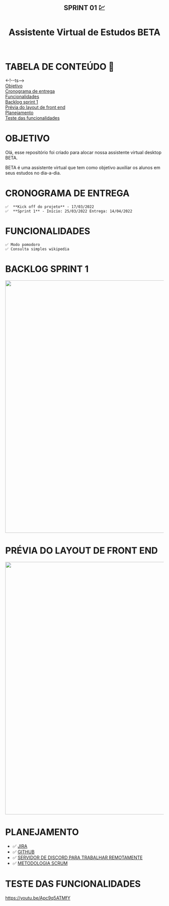 <h2 align = "center">
    SPRINT 01 💹
<h4/>

<h1 align = "center"> Assistente Virtual de Estudos BETA </h1>

<br>

# TABELA DE CONTEÚDO 📝

<-!--ts--> <br>
[Objetivo](#OBJETIVO) <br>
[Cronograma de entrega](#CRONOGRAMA-DE-ENTREGA) <br>
[Funcionalidades](#Funcionalidades) <br>
[Backlog sprint 1](#Backlog-sprint-1) <br>
[Prévia do layout de front end](#PRÉVIA-DO-LAYOUT-DE-FRONT-END) <br>
[Planejamento](#Planejamento) <br>
[Teste das funcionalidades](#Teste-das-funcionalidades) <br>


# OBJETIVO

Olá, esse repositório foi criado para alocar nossa assistente virtual desktop BETA. 

BETA é uma assistente virtual que tem como objetivo auxiliar os alunos em seus estudos no dia-a-dia.

# CRONOGRAMA DE ENTREGA

    ✅  **Kick off do projeto** - 17/03/2022 
    ✅  **Sprint 1** - Início: 25/03/2022 Entrega: 14/04/2022

# FUNCIONALIDADES
    ✅ Modo pomodoro
    ✅ Consulta simples wikipedia


# BACKLOG SPRINT 1

<img src="https://user-images.githubusercontent.com/102003274/163286202-2a4b5da7-fe49-44d9-afb1-8b3216ab1bca.png" width="800px" />
</div>

# PRÉVIA DO LAYOUT DE FRONT END

<img src="https://user-images.githubusercontent.com/102003274/163289275-9cabb443-0b1e-4dff-b13f-8e08361e006c.jpeg" width="800px" />
</div>

# PLANEJAMENTO

- ✅ [JIRA](https://www.atlassian.com/br/software/jira?&aceid=&adposition=&adgroup=122417878230&campaign=12465632619&creative=502390396954&device=c&keyword=jira&matchtype=e&network=g&placement=&ds_kids=p61643715359&ds_e=GOOGLE&ds_eid=700000001550060&ds_e1=GOOGLE&gclid=Cj0KCQjw3IqSBhCoARIsAMBkTb2VcJSk0R7A0Gh6L19uLA8IpBjfvvuK79UkXk6w9M3xhCOv9sdf-m0aAoBBEALw_wcB&gclsrc=aw.ds)
- ✅ [GITHUB](https://github.com)
- ✅ [SERVIDOR DE DISCORD PARA TRABALHAR REMOTAMENTE](https://discord.com)
- ✅ [METODOLOGIA SCRUM](http://www.desenvolvimentoagil.com.br/scrum/)


# TESTE DAS FUNCIONALIDADES

https://youtu.be/Apc9q5ATMfY